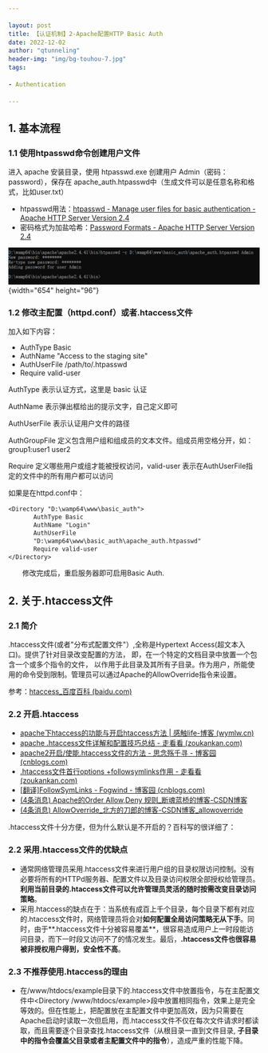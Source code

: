 ```yaml
---

layout: post
title: 【认证机制】2-Apache配置HTTP Basic Auth
date: 2022-12-02
author: "qtunneling"
header-img: "img/bg-touhou-7.jpg"
tags: 

- Authentication

---
```


## 1. 基本流程

### 1.1 使用htpasswd命令创建用户文件

进入 apache 安装目录，使用 htpasswd.exe 创建用户
Admin（密码：password），保存在
apache_auth.htpasswd中（生成文件可以是任意名称和格式，比如user.txt）

- htpasswd用法：[htpasswd - Manage user files for basic
  authentication - Apache HTTP Server Version
  2.4](https://httpd.apache.org/docs/current/en/programs/htpasswd.html)
- 密码格式为加盐哈希：[Password Formats - Apache HTTP Server Version
  2.4](https://httpd.apache.org/docs/current/en/misc/password_encryptions.html)

![](/img/2022-12-02-Authentication-2-Configuring-Apache-for-HTTP-Basic-Auth/1.png){width="654"
height="96"}

### 1.2 修改主配置（httpd.conf）或者.htaccess文件

加入如下内容：

- AuthType Basic
- AuthName \"Access to the staging site\"
- AuthUserFile /path/to/.htpasswd
- Require valid-user

AuthType 表示认证方式，这里是 basic 认证

AuthName 表示弹出框给出的提示文字，自己定义即可

AuthUserFile 表示认证用户文件的路径

AuthGroupFile
定义包含用户组和组成员的文本文件。组成员用空格分开，如：group1:user1
user2

Require 定义哪些用户或组才能被授权访问，valid-user
表示在AuthUserFile指定的文件中的所有用户都可以访问

如果是在httpd.conf中：

    <Directory "D:\wamp64\www\basic_auth">
           AuthType Basic
           AuthName "Login"
           AuthUserFile     
           "D:\wamp64\www\basic_auth\apache_auth.htpasswd"
           Require valid-user
    </Directory>

　　修改完成后，重启服务器即可启用Basic Auth.

## 2. 关于.htaccess文件

### 2.1 简介

.htaccess文件(或者\"分布式配置文件\"）,全称是Hypertext
Access(超文本入口)。提供了针对目录改变配置的方法，
即，在一个特定的文档目录中放置一个包含一个或多个指令的文件，
以作用于此目录及其所有子目录。作为用户，所能使用的命令受到限制。管理员可以通过Apache的AllowOverride指令来设置。

参考：[htaccess_百度百科
(baidu.com)](https://baike.baidu.com/item/htaccess/1645473?fr=aladdin)

### 2.2 开启.htaccess

- [apache下htaccess的功能与开启htaccess方法 \| 感触life-博客
  (wymlw.cn)](http://blog.wymlw.cn/blog/?p=53)
- [apache .htaccess文件详解和配置技巧总结 - 走看看
  (zoukankan.com)](http://t.zoukankan.com/wumingcong-p-5044713.html)
- [apache2开启/使能.htaccess文件的方法 - 思念殇千寻 - 博客园
  (cnblogs.com)](https://www.cnblogs.com/chester-cs/p/13851808.html)
- [.htaccess文件首行options +followsymlinks作用 - 走看看
  (zoukankan.com)](http://t.zoukankan.com/cnsec-p-11515931.html)
- [\[翻译\]FollowSymLinks - Fogwind - 博客园
  (cnblogs.com)](https://www.cnblogs.com/fogwind/p/15261776.html)
- [(4条消息) Apache的Order Allow,Deny
  规则_断魂蓝桥的博客-CSDN博客](https://blog.csdn.net/sinat_22319877/article/details/50968103)
- [(4条消息)
  AllowOverride_北方的刀郎的博客-CSDN博客_allowoverride](https://blog.csdn.net/forest_fire/article/details/50943338)

.htaccess文件十分方便，但为什么默认是不开启的？百科写的很详细了：

### 2.2 采用.htaccess文件的优缺点

- 通常网络管理员采用.htaccess文件来进行用户组的目录权限访问控制。没有必要将所有的HTTPd服务器、配置文件以及目录访问权限全部授权给管理员。**利用当前目录的.htaccess文件可以允许管理员灵活的随时按需改变目录访问策略**。
- 采用.htaccess的缺点在于：当系统有成百上千个目录，每个目录下都有对应的.htaccess文件时，网络管理员将会对**如何配置全局访问策略无从下手**。同时，由于**.htaccess文件十分被容易覆盖**，很容易造成用户上一时段能访问目录，而下一时段又访问不了的情况发生。最后，**.htaccess文件也很容易被非授权用户得到，安全性不高**。

### 2.3 不推荐使用.htaccess的理由

- 在/www/htdocs/example目录下的.htaccess文件中放置指令，与在主配置文件中\<Directory
  /www/htdocs/example\>段中放置相同指令，效果上是完全等效的。但在性能上，把配置放在主配置文件中更加高效，因为只需要在Apache启动时读取一次但启用，而.htaccess文件不仅在每次文件请求时都读取，而且需要逐个目录查找.htaccess文件（从根目录一直到文件目录,
  **子目录中的指令会覆盖父目录或者主配置文件中的指令**），造成严重的性能下降。
